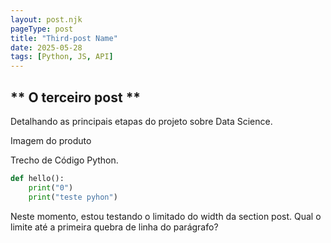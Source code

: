 ```yaml
---
layout: post.njk
pageType: post
title: "Third-post Name"
date: 2025-05-28
tags: [Python, JS, API] 
---
```



## ** O terceiro post **
        
Detalhando as principais etapas do projeto sobre Data Science.  

Imagem do produto


Trecho de Código Python.   

~~~py
def hello():
    print("0")
    print("teste pyhon") 
~~~

Neste momento, estou testando o limitado do width da section post. Qual o limite até a primeira quebra de linha do parágrafo?